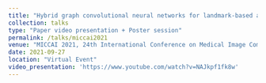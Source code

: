 ```yaml
---
title: "Hybrid graph convolutional neural networks for landmark-based anatomical segmentation"
collection: talks
type: "Paper video presentation + Poster session"
permalink: /talks/miccai2021
venue: "MICCAI 2021, 24th International Conference on Medical Image Computing and Computer Assisted Intervention"
date: 2021-09-27
location: "Virtual Event"
video_presentation: 'https://www.youtube.com/watch?v=NAJkpf1fk8w'
---
```

